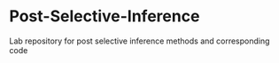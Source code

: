 # Post-Selective-Inference
Lab repository for post selective inference methods and corresponding code

